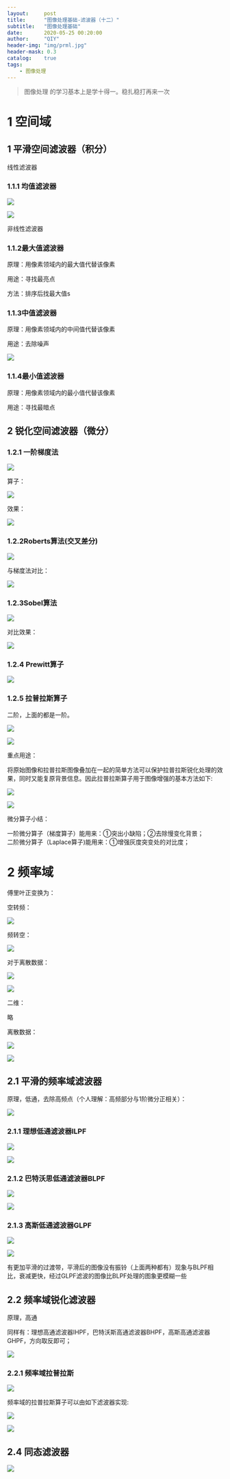 ```yaml
---
layout:     post
title:      "图像处理基础-滤波器（十二）"
subtitle:   "图像处理基础"
date:       2020-05-25 00:20:00
author:     "QIY"
header-img: "img/prml.jpg"
header-mask: 0.3 
catalog:    true
tags:
    - 图像处理
---
```



> 图像处理 的学习基本上是学十得一。稳扎稳打再来一次




# 1 空间域

## 1 平滑空间滤波器（积分）

线性滤波器

### 1.1.1 均值滤波器

![](/img/in-post/200525_lvboqi/ef3cf9f63a9766e0d854eeaa975b4614.png)

![](/img/in-post/200525_lvboqi/eaedd3135d41d6c916c9006df63f1406.png)

非线性滤波器

### 1.1.2最大值滤波器

原理：用像素领域内的最大值代替该像素

用途：寻找最亮点

方法：排序后找最大值s  
### 1.1.3中值滤波器

原理：用像素领域内的中间值代替该像素

用途：去除噪声

![](/img/in-post/200525_lvboqi/64a927298d58a7593fcfd6af0b753fb5.png)

  
### 1.1.4最小值滤波器

原理：用像素领域内的最小值代替该像素

用途：寻找最暗点

## 2 锐化空间滤波器（微分）

### 1.2.1 一阶梯度法

![](/img/in-post/200525_lvboqi/1d1d1ee58e0234896f3578f98a54a4f8.png)

算子：

![](/img/in-post/200525_lvboqi/2007c8badd231a24fb03da5008920327.png)

效果：

![](/img/in-post/200525_lvboqi/045144bc1086c94c1e5b3444215bd017.png)

### 1.2.2Roberts算法(交叉差分)

![](/img/in-post/200525_lvboqi/9f6dc415b7db14872f4a7e83aa9b34eb.png)

与梯度法对比：

![](/img/in-post/200525_lvboqi/5ebc2f6172ae9da11013133a846f4db3.png)

### 1.2.3Sobel算法

![](/img/in-post/200525_lvboqi/6da3acbb1e5a3193f5703dbed12b034d.png)

对比效果：

![](/img/in-post/200525_lvboqi/1927aa5e29391b6ae4d52ada15007e7e.png)

### 1.2.4 Prewitt算子

![](/img/in-post/200525_lvboqi/2a8076431909830b0e4348e5c6a7e977.png)

### 1.2.5 拉普拉斯算子

二阶，上面的都是一阶。

![](/img/in-post/200525_lvboqi/ebfcde4805a9d4da2982ed08e4dde3a1.png)

![](/img/in-post/200525_lvboqi/204c77d970ea971a9be3472cbebbb937.png)

重点用途：

将原始图像和拉普拉斯图像叠加在一起的简单方法可以保护拉普拉斯锐化处理的效果，同时又能复原背景信息。因此拉普拉斯算子用于图像增强的基本方法如下:

![](/img/in-post/200525_lvboqi/c6f287f9f9bf95f5cc9c36230d9a6a1b.png)

![](/img/in-post/200525_lvboqi/85230dfc875ecc84bf6901e01d71676b.png)

微分算子小结：

一阶微分算子（梯度算子）能用来：①突出小缺陷；②去除慢变化背景；  
二阶微分算子（Laplace算子)能用来：①增强灰度突变处的对比度；

# 2 频率域

傅里叶正变换为：

空转频：

![](/img/in-post/200525_lvboqi/c34caeeef3661849be03de51531ed497.png)

频转空：

![](/img/in-post/200525_lvboqi/0e892a6e1c14ab7fc794c68c5471794e.png)

对于离散数据：

![](/img/in-post/200525_lvboqi/26a1c0d3100256a917046e97f348c5db.png)

![](/img/in-post/200525_lvboqi/11af4146a2f437e06dc68461057f0b4b.png)

二维：

略

离散数据：

![](/img/in-post/200525_lvboqi/50fb130aa56a315c61d359c2e747f73c.png)

![](/img/in-post/200525_lvboqi/74a8ce4d341f40925c1631f6eee7276f.png)

## 2.1 平滑的频率域滤波器

原理，低通，去除高频点（个人理解：高频部分与1阶微分正相关）：

![](/img/in-post/200525_lvboqi/709470801a4b109f992ccec9c6d857b2.png)

### 2.1.1  理想低通滤波器ILPF

![](/img/in-post/200525_lvboqi/ff3819be935e6111e57691199ccc1f7b.png)

![](/img/in-post/200525_lvboqi/193b3ff090e52528b3a39be2bac4dc3d.png)

### 2.1.2  巴特沃思低通滤波器BLPF

![](/img/in-post/200525_lvboqi/ecc08eb83419e93a09d257d831a08714.png)

![](/img/in-post/200525_lvboqi/97a5e4ff5c61e8fe7a770d81d3f3e0da.png)

### 2.1.3 高斯低通滤波器GLPF

![](/img/in-post/200525_lvboqi/24b5405fa1f3c4ccd3bf78e2c5ba9b3e.png)

![](/img/in-post/200525_lvboqi/477499ac04b0bb58dda5920048f26e01.png)

有更加平滑的过渡带，平滑后的图像没有振铃（上面两种都有）现象与BLPF相比，衰减更快，经过GLPF滤波的图像比BLPF处理的图象更模糊一些

## 2.2 频率域锐化滤波器

原理，高通

同样有：理想高通滤波器IHPF，巴特沃斯高通滤波器BHPF，高斯高通滤波器GHPF，方向取反即可；

![](/img/in-post/200525_lvboqi/a9025dd4ef5137c56adf750fbe89a98d.png)

### 2.2.1  频率域拉普拉斯

![](/img/in-post/200525_lvboqi/65a78c3b1e94193830a911f453cea4e2.png)

频率域的拉普拉斯算子可以由如下滤波器实现:

![](/img/in-post/200525_lvboqi/44f80bbe845759c8616946296de7b25e.png)

![](/img/in-post/200525_lvboqi/4da4c125e67ba524b2a50a6989473477.png)

## 2.4 同态滤波器

![](/img/in-post/200525_lvboqi/4bab4b2a0522e639399afb38cd51e8d0.png)
